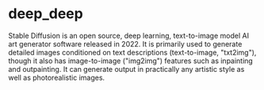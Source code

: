 # deep_deep

Stable Diffusion is an open source, deep learning, text-to-image model AI art generator software released in 2022. It is primarily used to generate detailed images conditioned on text descriptions (text-to-image, "txt2img"), though it also has image-to-image ("img2img") features such as inpainting and outpainting. It can generate output in practically any artistic style as well as photorealistic images.
